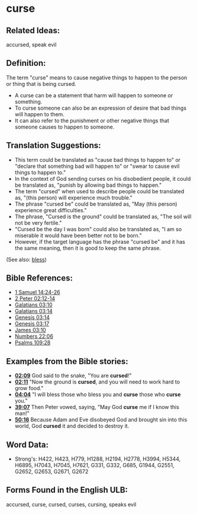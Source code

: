 # curse

## Related Ideas:

accursed, speak evil

## Definition:

The term "curse" means to cause negative things to happen to the person or thing that is being cursed.

* A curse can be a statement that harm will happen to someone or something.
* To curse someone can also be an expression of desire that bad things will happen to them.
* It can also refer to the punishment or other negative things that someone causes to happen to someone.

## Translation Suggestions:

* This term could be translated as "cause bad things to happen to" or "declare that something bad will happen to" or "swear to cause evil things to happen to."
* In the context of God sending curses on his disobedient people, it could be translated as, "punish by allowing bad things to happen."
* The term "cursed" when used to describe people could be translated as, "(this person) will experience much trouble."
* The phrase "cursed be" could be translated as, "May (this person) experience great difficulties."
* The phrase, "Cursed is the ground" could be translated as, "The soil will not be very fertile."
* "Cursed be the day I was born" could also be translated as, "I am so miserable it would have been better not to be born."
* However, if the target language has the phrase "cursed be" and it has the same meaning, then it is good to keep the same phrase.

(See also: [bless](../kt/bless.md))

## Bible References:

* [1 Samuel 14:24-26](rc://en/tn/help/1sa/14/24)
* [2 Peter 02:12-14](rc://en/tn/help/2pe/02/12)
* [Galatians 03:10](rc://en/tn/help/gal/03/10)
* [Galatians 03:14](rc://en/tn/help/gal/03/14)
* [Genesis 03:14](rc://en/tn/help/gen/03/14)
* [Genesis 03:17](rc://en/tn/help/gen/03/17)
* [James 03:10](rc://en/tn/help/jas/03/10)
* [Numbers 22:06](rc://en/tn/help/num/22/06)
* [Psalms 109:28](rc://en/tn/help/psa/109/28)

## Examples from the Bible stories:

* __[02:09](rc://en/tn/help/obs/02/09)__ God said to the snake, "You are __cursed__!"
* __[02:11](rc://en/tn/help/obs/02/11)__ "Now the ground is __cursed__, and you will need to work hard to grow food."
* __[04:04](rc://en/tn/help/obs/04/04)__ "I will bless those who bless you and __curse__ those who __curse__ you."
* __[39:07](rc://en/tn/help/obs/39/07)__ Then Peter vowed, saying, "May God __curse__ me if I know this man!"
* __[50:16](rc://en/tn/help/obs/50/16)__ Because Adam and Eve disobeyed God and brought sin into this world, God __cursed__ it and decided to destroy it.

## Word Data:

* Strong's: H422, H423, H779, H1288, H2194, H2778, H3994, H5344, H6895, H7043, H7045, H7621, G331, G332, G685, G1944, G2551, G2652, G2653, G2671, G2672

## Forms Found in the English ULB:

accursed, curse, cursed, curses, cursing, speaks evil

